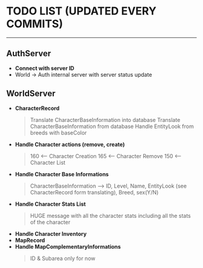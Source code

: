 # TODO LIST (UPDATED EVERY COMMITS)
-------------------------
**AuthServer**
-----
* **Connect with server ID**
* World -> Auth internal server with server status update

**WorldServer**
-----
* **CharacterRecord**
  > Translate CharacterBaseInformation into database
  > Translate CharacterBaseInformation from database
  > Handle EntityLook from breeds with baseColor
* **Handle Character actions (remove, create)**
  > 160 <-- Character Creation 
  > 165 <-- Character Remove
  > 150 <-- Character List
* **Handle Character Base Informations**
  > CharacterBaseInformation --> 
  > ID, Level, Name, EntityLook (see CharacterRecord form translating), Breed, sex(Y/N)
* **Handle Character Stats List** 
  > HUGE message with all the character stats including all the stats of the character
* **Handle Character Inventory**
* **MapRecord**
* **Handle MapComplementaryInformations**
  > ID & Subarea only for now
